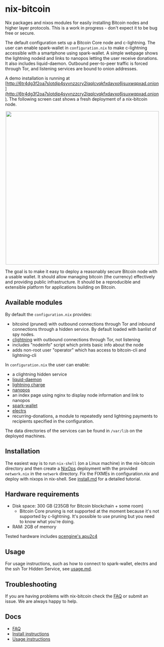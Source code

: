nix-bitcoin
===

Nix packages and nixos modules for easily installing Bitcoin nodes and higher layer protocols.
This is a work in progress - don't expect it to be bug free or secure.

The default configuration sets up a Bitcoin Core node and c-lightning. The user can enable spark-wallet in `configuration.nix` to make c-lightning accessible with a smartphone using spark-wallet.
A simple webpage shows the lightning nodeid and links to nanopos letting the user receive donations.
It also includes liquid-daemon.
Outbound peer-to-peer traffic is forced through Tor, and listening services are bound to onion addresses.

A demo installation is running at [http://6tr4dg3f2oa7slotdjp4syvnzzcry2lqqlcvqkfxdavxo6jsuxwqpxad.onion](http://6tr4dg3f2oa7slotdjp4syvnzzcry2lqqlcvqkfxdavxo6jsuxwqpxad.onion).
The following screen cast shows a fresh deployment of a nix-bitcoin node.

<p align="center">
  <a href="https://asciinema.org/a/223630/?speed=2&autoplay=1"><img src="https://asciinema.org/a/223630.png" height="500"></a>
</p>



The goal is to make it easy to deploy a reasonably secure Bitcoin node with a usable wallet.
It should allow managing bitcoin (the currency) effectively and providing public infrastructure.
It should be a reproducible and extensible platform for applications building on Bitcoin.

Available modules
---
By default the `configuration.nix` provides:
* bitcoind (pruned) with outbound connections through Tor and inbound connections through a hidden
      service. By default loaded with banlist of spy nodes.
* [clightning](https://github.com/ElementsProject/lightning) with outbound connections through Tor, not listening
* includes "nodeinfo" script which prints basic info about the node
* adds non-root user "operator" which has access to bitcoin-cli and lightning-cli

In `configuration.nix` the user can enable:
* a clightning hidden service
* [liquid-daemon](https://github.com/blockstream/liquid)
* [lightning charge](https://github.com/ElementsProject/lightning-charge)
* [nanopos](https://github.com/ElementsProject/nanopos)
* an index page using nginx to display node information and link to nanopos
* [spark-wallet](https://github.com/shesek/spark-wallet)
* [electrs](https://github.com/romanz/electrs)
* recurring-donations, a module to repeatedly send lightning payments to recipients specified in the configuration.

The data directories of the services can be found in `/var/lib` on the deployed machines.

Installation
---
The easiest way is to run `nix-shell` (on a Linux machine) in the nix-bitcoin directory and then create a [NixOps](https://nixos.org/nixops/manual/) deployment with the provided `network.nix` in the `network` directory.
Fix the FIXMEs in configuration.nix and deploy with nixops in nix-shell.
See [install.md](docs/install.md) for a detailed tutorial.

Hardware requirements
---
* Disk space: 300 GB (235GB for Bitcoin blockchain + some room)
  * Bitcoin Core pruning is not supported at the moment because it's not supported by c-lightning. It's possible to use pruning but you need to know what you're doing.
* RAM: 2GB of memory

Tested hardware includes [pcengine's apu2c4](https://pcengines.ch/apu2c4.htm)

Usage
---
For usage instructions, such as how to connect to spark-wallet, electrs and the ssh Tor Hidden Service, see [usage.md](docs/usage.md).

Troubleshooting
---
If you are having problems with nix-bitcoin check the [FAQ](docs/faq.md) or submit an issue. We are always happy to help.

Docs
---
* [FAQ](docs/faq.md)
* [Install instructions](docs/install.md)
* [Usage instructions](docs/usage.md)
